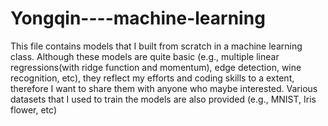 # Yongqin----machine-learning
This file contains models that I built from scratch in a machine learning class.
Although these models are quite basic (e.g., multiple linear regressions(with ridge function and momentum), edge detection, wine recognition, etc),
they reflect my efforts and coding skills to a extent, therefore I want to share them with anyone who maybe interested.
Various datasets that I used to train the models are also provided (e.g., MNIST, Iris flower, etc)
